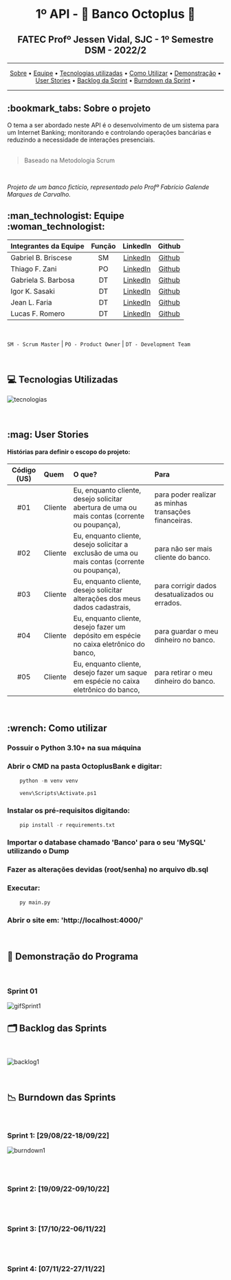 <h1 align="center"> 1º API - 🏦 Banco Octoplus  🐙  </h1>
<h2 align="center"> FATEC Profº Jessen Vidal, SJC - 1º Semestre DSM - 2022/2</h2>
<hr>
<p align="center">
 <a href="#sobre">Sobre</a> •
 <a href="#equipe">Equipe</a> • 
 <a href="#tecnologias">Tecnologias utilizadas</a> •
 <a href="#comousar">Como Utilizar</a> • 
 <a href="#demonstracao">Demonstração</a> • 
 <a href="#userstories">User Stories</a> • 
 <a href="#backlogS">Backlog da Sprint</a> •
 <a href="#burndown">Burndown da Sprint</a> •
</p>
<hr>

<h2 id="sobre"> :bookmark_tabs: Sobre o projeto </h2>
O tema a ser abordado neste API é o desenvolvimento de um sistema para um Internet Banking; monitorando e controlando operações bancárias e reduzindo a necessidade de interações presenciais.
<br>
<br>

> Baseado na Metodologia Scrum
<br>

_Projeto de um banco fictício, representado pelo Profº Fabrício Galende Marques de Carvalho._

<h2 id="equipe"> :man_technologist: Equipe :woman_technologist: </h2>

Integrantes da Equipe | Função | LinkedIn | Github |
:--------- | :------: | :-------: | :-------:
Gabriel B. Briscese | SM | [LinkedIn](https://www.linkedin.com/in/gabriel-brosig-briscese-344a5587) | [Github](https://github.com/Briscese)
Thiago F. Zani | PO | [LinkedIn](https://www.linkedin.com/in/thiago-zani-1b8503249) | [Github](https://github.com/zani19)   
Gabriela S. Barbosa | DT | [LinkedIn](https://www.linkedin.com/in/gabriela-barbosa-51a095195) | [Github](https://github.com/gabidsbarbosa)
Igor K. Sasaki | DT | [LinkedIn](https://www.linkedin.com/in/igor-kenzo-miyazaki-sasaki-4782b5249) | [Github](https://github.com/IgorKenzoMS)
Jean L. Faria | DT | [LinkedIn](https://www.linkedin.com/in/jean-faria-5a4b201b9/)| [Github](https://github.com/jeejinf)
Lucas F. Romero | DT | [LinkedIn](https://www.linkedin.com/in/lucas-romero-8b1b32240/) | [Github](https://github.com/LucasRomero2003)

<br> 

`SM - Scrum Master` | `PO - Product Owner` | `DT - Development Team`

<br>

<h2 id="tecnologias">💻 Tecnologias Utilizadas</h2>

![tecnologias](https://user-images.githubusercontent.com/111464795/194542797-25916915-b5aa-403b-9eac-a36f4d604742.png)


<br>
<h2 id="userstories"> :mag: User Stories </h2>

<h4>Histórias para definir o escopo do projeto:</h4>

| Código (US) | Quem       | O que?                                                                                                                                                   | Para                                                |
| :----: | :--------- | :------------------------------------------------------------------------------------------------------------------------------------------------------- | :-------------------------------------------------- |
|  #01   | Cliente | Eu, enquanto cliente, desejo solicitar abertura de uma ou mais contas (corrente ou poupança),                     | para poder realizar as minhas transações financeiras.
|  #02   | Cliente | Eu, enquanto cliente, desejo solicitar a exclusão de uma ou mais contas (corrente ou poupança),                     | para não ser mais cliente do banco. 
|  #03   | Cliente | Eu, enquanto cliente, desejo solicitar alterações dos meus dados cadastrais, | para corrigir dados desatualizados ou errados.
|  #04   | Cliente | Eu, enquanto cliente, desejo fazer um depósito em espécie no caixa eletrônico do banco, | para guardar o meu dinheiro no banco.
|  #05   | Cliente | Eu, enquanto cliente, desejo fazer um saque em espécie no caixa eletrônico do banco, | para retirar o meu dinheiro do banco.

<br>
<h2 id="comousar"> :wrench: Como utilizar </h2>

<h3>Possuir o Python 3.10+ na sua máquina</h3>
<h3>Abrir o CMD na pasta OctoplusBank e digitar:</h3>

```python
	python -m venv venv
```

```python
	venv\Scripts\Activate.ps1
```

<h3>Instalar os pré-requisitos digitando:</h3>

```python
	pip install -r requirements.txt
```

<h3>Importar o database chamado 'Banco' para o seu 'MySQL' utilizando o Dump</h3>

<h3>Fazer as alterações devidas (root/senha) no arquivo db.sql</h3>

<h3>Executar:</h3>

```python
	py main.py
```

<h3>Abrir o site em: 'http://localhost:4000/'</h3>

<br>
<h2 id="demonstracao"> 🎉 Demonstração do Programa </h2>
<br>
<h3> Sprint 01 </h3>

![gifSprint1](https://user-images.githubusercontent.com/111452998/191324088-233ba443-30fc-443a-93ec-c2ff57b2d3ac.gif)


<h2 id="backlogS">🗂️ Backlog das Sprints</h2>
<br>

![backlog1](https://user-images.githubusercontent.com/111464795/194542575-017dc556-71bc-46d6-9aba-8a79cde14945.png)


<br>
<h2 id="burndown">📉 Burndown das Sprints</h2>
<br>

<h3> Sprint 1: [29/08/22-18/09/22]</h3> 

![burndown1](https://user-images.githubusercontent.com/111452998/190554708-f6c5fb7b-270f-4eed-bac7-b8c628bbbf88.png)

<br>
<br>

<h3> Sprint 2: [19/09/22-09/10/22]</h3> 

<br>
<br>

<h3> Sprint 3: [17/10/22-06/11/22]</h3> 

<br>
<br>

<h3> Sprint 4: [07/11/22-27/11/22]</h3> 

<br>
<br>


